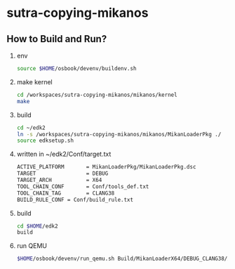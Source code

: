 # sutra-copying-mikanos

## How to Build and Run?

1. env
    ```sh
    source $HOME/osbook/devenv/buildenv.sh
    ```
2. make kernel
    ```sh
    cd /workspaces/sutra-copying-mikanos/mikanos/kernel
    make
    ```
3. build
    ```sh
    cd ~/edk2
    ln -s /workspaces/sutra-copying-mikanos/mikanos/MikanLoaderPkg ./
    source edksetup.sh
    ```
4. written in ~/edk2/Conf/target.txt
    ```txt
    ACTIVE_PLATFORM       = MikanLoaderPkg/MikanLoaderPkg.dsc
    TARGET                = DEBUG
    TARGET_ARCH           = X64
    TOOL_CHAIN_CONF       = Conf/tools_def.txt
    TOOL_CHAIN_TAG        = CLANG38
    BUILD_RULE_CONF = Conf/build_rule.txt
    ```
5. build
    ```sh
    cd $HOME/edk2
    build
    ```
6. run QEMU
    ```sh
    $HOME/osbook/devenv/run_qemu.sh Build/MikanLoaderX64/DEBUG_CLANG38/X64/Loader.efi /workspaces/sutra-copying-mikanos/mikanos/kernel/kernel.elf
    ```
